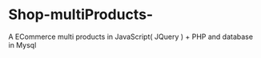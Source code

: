 # Shop-multiProducts-
A ECommerce multi products in JavaScript( JQuery ) + PHP and database in Mysql
